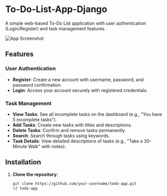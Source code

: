 # To-Do-List-App-Django

A simple web-based To-Do List application with user authentication (Login/Register) and task management features.

![App Screenshot](screenshots/dashboard.png) <!-- Replace with your actual screenshot paths -->

## Features

### User Authentication
- **Register**: Create a new account with username, password, and password confirmation.
- **Login**: Access your account securely with registered credentials.

### Task Management
- **View Tasks**: See all incomplete tasks on the dashboard (e.g., "You have 5 incomplete tasks").
- **Add Tasks**: Create new tasks with titles and descriptions.
- **Delete Tasks**: Confirm and remove tasks permanently.
- **Search**: Search through tasks using keywords.
- **Task Details**: View detailed descriptions of tasks (e.g., "Take a 30-Minute Walk" with notes).

## Installation

1. **Clone the repository**:
   ```bash
   git clone https://github.com/your-username/todo-app.git
   cd todo-app
